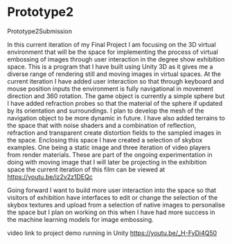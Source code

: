 # Prototype2
Prototype2Submission

In this current iteration of my Final Project I am focusing on the 3D virtual environment that will be the space for implementing the process of virtual embossing of images through user interaction in the degree show exhibition space. This is a program that I have built using Unity 3D as it gives me a diverse range of rendering still and moving images in virtual spaces. At the current iteration I have added user interaction so that through keyboard and mouse position inputs the environment is fully navigational in movement direction and 360 rotation. The game object is currently a simple sphere but I have added refraction probes so that the material of the sphere if updated by its orientation and surroundings. I plan to develop the mesh of the navigation object to be more dynamic in future. I have also added terrains to the space that with noise shaders and a combination of reflection, refraction and transparent create distortion fields to the sampled images in the space.  Enclosing this space I have created a selection of skybox examples. One being a static image and three iteration of video players from render materials. These are part of the ongoing experimentation in doing with moving image that I will later be projecting in the exhibition space the current iteration of this film can be viewed at https://youtu.be/iz2v2z1DEQc

 Going forward I want to build more user interaction into the space so that visitors of exhibition have interfaces to edit or change the selection of the skybox textures and upload from a selection of native images to personalise the space but I plan on working on this when I have had more success in the machine learning models for image embossing. 
 
 video link to project demo running in Unity https://youtu.be/_H-FyDi4Q50

